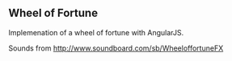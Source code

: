 ## Wheel of Fortune

Implemenation of a wheel of fortune with AngularJS.

Sounds from http://www.soundboard.com/sb/WheeloffortuneFX

